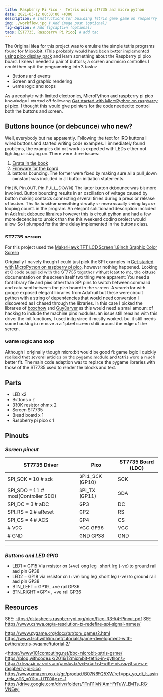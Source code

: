 ```yaml
---
title: Raspberry Pi Pico -  Tetris using st7735 and micro python
date: 2021-03-12 00:00:00 +0300
description: # Instructions for building Tetris game game on raspberry pi pico
img: ./workflow.jpg # Add image post (optional)
fig-caption: # Add figcaption (optional)
tags: [ST7735, Raspberry Pi Pico] # add tag
---
```



The Original idea for this project was to emulate the simple tetris programs found for [Micro:bit](https://blog.withcode.uk/2016/12/microbit-tetris-in-python/). ([This probably would have been better implemented using pico display pack](https://shop.pimoroni.com/collections/pico) and learn something about the Raspberry pi pico board. I knew I needed a pair of buttons; a screen and micro controller. I could then split the programming into 3 tasks:

* Buttons and events
* Screen and graphic rendering
* Game logic and loops

As a neophyte with limited electronics, MicroPython and raspberry pi pico knowledge I started off following [Get started with MicroPython on raspberry pi pico](https://www.raspberrypi.org/blog/new-book-get-started-with-micropython-on-raspberry-pi-pico/). I thought this would give pointers for the code needed to control both the buttons and screen.

## Buttons bounce (or debounce) who new?

Well, everybody but me apparently. Following the text for IRQ buttons I wired buttons and started writing code examples. I immediately found problems, the examples did not work as expected with LEDs either not lighting or staying on. There were three issues:
1) [Errata in the book](https://hackspace.raspberrypi.org/downloads/eyJfcmFpbHMiOnsibWVzc2FnZSI6IkJBaHBBcW9SIiwiZXhwIjpudWxsLCJwdXIiOiJibG9iX2lkIn19--6dc8e90235a820703b1ce14d62cf4999c2e02c49/210226%20Get%20Started%20with%20Micropython%20Errata.pdf)
2) [Firmware for the board](https://micropython.org/download/rp2-pico/)
3) buttons bouncing. The former were fixed by making sure all a pull_down constant was included in all button initiation statements.

Pin(15, Pin.OUT, Pin.PULL_DOWN)
The latter button debounce was bit more involved. Button bouncing results in an oscillation of voltage caused by button making contacts connecting several times during a press or release of button. The fix is either smoothing circuity or more usually timing lags or looping counts in the program. An elegant solutionand description included in [Adafruit debouce libraires](https://learn.adafruit.com/debouncer-library-python-circuitpython-buttons-sensors) however this is circuit python and had a few more decencies to unpick than the this weekend coding project would allow. So I plumped for the time delay implemented in the buttons class.

### ST7735 screen

For this project used the [MakerHawk TFT LCD Screen 1.8inch Graphic Color Screen](https://www.amazon.co.uk/gp/product/B07N6FQ5XW/ref=ppx_yo_dt_b_asin_title_o06_s01?ie=UTF8&psc=1)

Originally I naively though I could just pick the SPI examples in [Get started with MicroPython on raspberry pi pico](https://www.raspberrypi.org/blog/new-book-get-started-with-micropython-on-raspberry-pi-pico/), however nothing happened. Looking at C code supplied with the ST7735 together with,at least to me, the obtuse documentation on the screen itself two thing were apparent: You need a font library file and pins other than SPI pins to switch between command and data sent between the pico board to the screen. A search for with google exposed elegant libraries from Adafruit but these were circuit python with a string of dependencies that would need conversion  I discovered as I chased through the libraries. In this case I picked the libraries of [boochow](https://github.com/boochow/MicroPython-ST7735) and [GuyCarver](https://github.com/GuyCarver/MicroPython/blob/master/lib/) as this would need a small amount of hacking to include the machine pins modules. an issue still remains with this driver the init functions, I used initg since it mostly worked. but it still needs some hacking to remove a a 1 pixel screen shift around the edge of the screen.

### Game logic and loop

Although I originally though micro:bit would be good fit game logic I quickly realised that several articles on the [pygame module and tetris](https://levelup.gitconnected.com/writing-tetris-in-python-2a16bddb5318) were a much better fit. The main code adaption was to replace the pygame libraries with those of the ST7735 used to render the blocks and text.

## Parts

* LED x2
* Buttons x 2
* 330K resistor ohm x 2
* Screen ST7735
* Bread board x 1
* Raspberry pi pico x 1

## Pinouts

### *Screen pinout*

|ST7735 Driver |Pico |ST7735 Board (LDC)|
|--------------|-----|-----------------|
|SPI_SCK = 10 # sck    |                 SPI1_SCK (GP10)  |  SCK|
|SPI_SDO = 11 # mosi(Controller SDO) |   SPI_TX   (GP11)  |   SDA|
|SPI_DC = 3  # aDC         |             GP3              |   DC|
|SPI_RS = 2  # aReset       |            GP2              |   RS|
|SPI_CS = 4  # ACS        |              GP4              |   CS|
|# VCC                  |          VCC  GP36    |            VCC |
|# GND                   |         GND  GP38    |             GND |
--------------------------------------------------------------------

### *Buttons and LED GPIO*

* LED1 = GP15 Via resistor on (+ve) long leg , short leg (-ve) to ground rail and pin GP38
* LED2 = GP18 via resistor on (+ve) long leg  ,short leg (-ve) to ground rail and pin GP38
* BTN_LEFT = GP19 ,  +ve rail GP36
* BTN_RIGHT =GP14 ,  +ve rail GP36

## Resources

SEE: <https://datasheets.raspberrypi.org/pico/Pico-R3-A4-Pinout.pdf>
SEE <https://www.oshwa.org/a-resolution-to-redefine-spi-signal-names/>

<https://www.pygame.org/docs/tut/tom_games2.html>
<https://www.techwithtim.net/tutorials/game-development-with-python/tetris-pygame/tutorial-2/>

<https://www.101computing.net/bbc-microbit-tetris-game/ https://blog.withcode.uk/2016/12microbit-tetris-in-python/>
<https://shop.pimoroni.com/products/get-started-with-micropython-on-raspberry-pi-pico>
<https://www.amazon.co.uk/gp/product/B07N6FQ5XW/ref=ppx_yo_dt_b_asin_title_o06_s01?ie=UTF8&psc=1>
<https://drive.google.com/drive/folders/1TnI11iVNIAmHYrTuW_EMTs_RG-VNEeyI>
